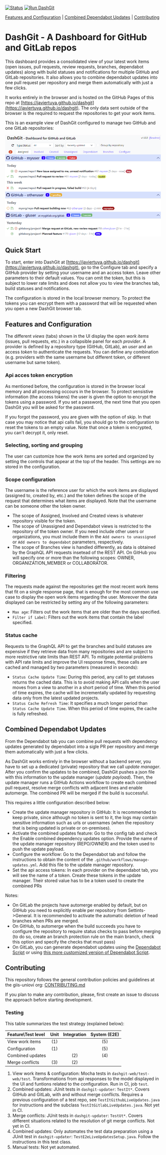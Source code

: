[![Status](https://github.com/javiertuya/dashgit/actions/workflows/test.yml/badge.svg)](https://github.com/javiertuya/dashgit/actions)
[![Run DashGit](https://img.shields.io/badge/%20-Run_DashGit-orange)](https://javiertuya.github.io/dashgit)

[Features and Configuration](#features-and-configuration)
| [Combined Dependabot Updates](#combined-dependabot-updates)
| [Contributing](contributing)

# DashGit - A Dashboard for GitHub and GitLab repos

This dashboard provides a consolidated view of your latest work items 
(open issues, pull requests, review requests, branches, dependabot updates) 
along with build statuses and notifications for multiple GitHub and GitLab repositories.
It also allows you to combine dependabot updates into one pull request per repository
and merge them automatically with just a few clicks.

It works entirely in the browser and is hosted on the GitHub Pages of this repo at
[https://javiertuya.github.io/dashgit](https://javiertuya.github.io/dashgit).
The only data sent outside of the browser is the
required to request the repositories to get your work items.

This is an example view of DashGit configured to manage two GitHub and one GitLab repositories:

![dashgit-image](dashgit-web/app/assets/image.png "DashGit image")

## Quick Start

To start, enter into DashGit at [https://javiertuya.github.io/dashgit](https://javiertuya.github.io/dashgit),
go to the Configure tab and specify a GitHub provider by setting your username and an access token.
Leave other parameters to their default values.
You can omit the token, but this is subject to lower rate limits and does not allow you to view the branches tab, build statuses and notifications.

The configuration is stored in the local browser memory. 
To protect the tokens you can encrypt them with a password that will be requested when you open a new DashGit browser tab.

## Features and Configuration

The different *views* (tabs) shown in the UI display the open *work items* (issues, pull requests, etc.) in a collapsible panel for each *provider*.
A provider is defined by a repository type (GitHub, GitLab), an *user* and an access *token* to authenticate the requests. 
You can define any combination (e.g. providers with the same username but different token, or different username but same token).

### Api acces token encryption
As mentioned before, the configuration is stored in the browser local memory and all processing occours in the browser.
To protect sensistive information (the access tokens) the user is given the option to encrypt the tokens using a password.
If you set a password, the next time that you open DashGit you will be asked for the password.

If you forgot the password, you are given with the option of skip. In that case you may notice that api calls fail, you should go
to the configuration to reset the tokens to an empty value.
Note that once a token is encrypted, you can't decrypt it, only reset.

### Selecting, sorting and grouping
The user can customize how the work items are sorted and organized by setting the controls that appear at the top of the header.
This settings are no stored in the configuration.

### Scope configuration
The username is the reference user for which the work items are displayed (assigned to, created by, etc.)
and the token defines the scope of the request that determines what items are displayed.
Note that the username can be someone other the token owner.

- The scope of Assigned, Involved and Created views is whatever repository visible for the token.
- The scope of Unassigned and Dependabot views is restricted to the repository of the token owner. 
  If you need include other users or organizations, you must include them in the `Add owners to unassigned`
  or `Add owners to dependabot` parameters, respectively.
- The scope of Branches view is handled differently, as data is obtained by the GraphQL API requests insetead of the REST API.
  On GitHub you will specify one or more than the following scopes: OWNER, ORGANIZATION_MEMBER or COLLABORATOR.

### Filtering
The requests made against the repositories get the most recent work items that fit on a single response page,
that is enough for the most common use case to display the open work items regarding the user.
Moreover the data displayed can be restricted by setting any of the following parameters:
- `Max age`: Filters out the work items that are older than the days specified.
- `Filter if Label`: Filters out the work items that contain the label specified.

### Status cache
Requests to the GraphQL API to get the branches and build statuses are expensive if they retrieve data
from many repositories and are subject to more restrictive rate limits than REST API.
To mitigate potential problems with API rate limits and improve the UI response times, these calls are cached and managed
by two parameters (measured in seconds):
- `Status Cache Update Time`: During this period, any call to get statuses returns the cached data.
  This is to avoid making API calls when the user moves from a view to another in a short period of time.
  When this period of time expires, the cache will be incrementally updated by requesting 
  data only from the latest updated projects.
- `Status Cache Refresh Time`: It specifies a much longer period than `Status Cache Update Time`.
  When this period of time expires, the cache is fully refreshed.

## Combined Dependabot Updates

From the Dependabot tab you can combine pull requests with dependency updates generated by dependabot
into a sigle PR per repository and merge them automatically with just a few clicks. 

As DashGit works entirely in the browser without a backend server, you have to set up a dedicated (private) repository 
that we call *update manager*. 
After you confirm the updates to be combined, DashGit pushes a json file with this information to the update manager
(*update payload*).
Then, the update manager runs a GitHub Actions workflow to create each combined pull request, resolve merge conflicts
with adjacent lines and enable automerge.
The combined PR will be merged if the build is successful.

This requires a little configuration described below:
- Create the update manager repository in GitHub: It is recommended to keep private, since although no token is sent to it, 
  the logs may contain sensitive information such as urls or usernames 
  (when the repository that is being updated is private or on-premises).
- Activate the combined updates feature: Go to the config tab and check the Enable combined dependency updates option.
  Provide the name of the update manager repository (REPO/OWNER) and the token used to push the update payload.
- Configure the workflow: Go to the Dependabot tab and follow the instructions to obtain the content of the
  `.github/workflows/manage-updates.yml`. Add this file to the update manager repository.
- Set the api access tokens: In each provider on the dependabot tab, you will see the name of a token. 
  Create these tokens in the update manager. Their stored value has to be a token used to create the combined PRs

Notes:
- On GitLab the projects have automerge enabled by default, but on GitHub you need to explicitly enable per repository
  from Settints->General. It is recommended to activate the automatic deletion of head branches when PRs are merged.
- On GitHub, to automerge when the build succeeds you have to configure the repository to require status checks to pass before merging
  (to do so, create an branch protection rule on the main branch, check this option and specify the checks that must pass)
- On GitLab, you can generate dependabot updates using the [Dependabot Script](https://github.com/dependabot/dependabot-script)
  or using [this more customized version of Dependabot Script](https://github.com/javiertuya/dependabot-script).

## Contributing

This repository follows the general contribution policies and guidelines at the giis-uniovi org:
[CONTRIBUTING.md](https://github.com/giis-uniovi/.github/blob/main/profile/CONTRIBUTING.md)

If you plan to make any contribution, please, first create an issue to discuss the approach before starting development.

### Testing

This table summarizes the test strategy (explained below):

| Feature\\Test level | Unit | Integration | System (E2E) |
| :------------------ | :--: | :---------: | :----------: |
| View work items  | (1) |     | (5) |
| Configuration    | (1) |     | (5) |
| Combined updates |     | (2) | (4) |
| Merge conflicts  | (3) | (2) |     |

1. View work items & configuration: Mocha tests in `dashgit-web/test-web/test`. 
   Transformations from api responses to the model displayed in the UI and funtions related to the configuration.
   Run in CI, job `test`.
2. Combined updates: JUnit tests in `dashgit-updater`: `TestIt*`. 
   Covers GitHub and GitLab, with and without merge conflicts.
   Requires a previous configuration of a test repo, see `TestItGithubLiveUpdates.java` for instructions
   and the subclass `TestItGitlabLiveUpdates.java`.
   Not yet in CI.  
3. Merge conflicts: JUnit tests in `dashgit-updater`: `TestUt*`. 
   Covers different situations related to the resolution of git merge conflicts.
   Not yet in CI. 
4. Combined updates: Only automates the test data preparation using a JUnit test in `dashgit-updater`: `TestE2eLiveUpdatesSetup.java`.
   Follow the instructions in this test class.
5. Manual tests: Not yet automated.
